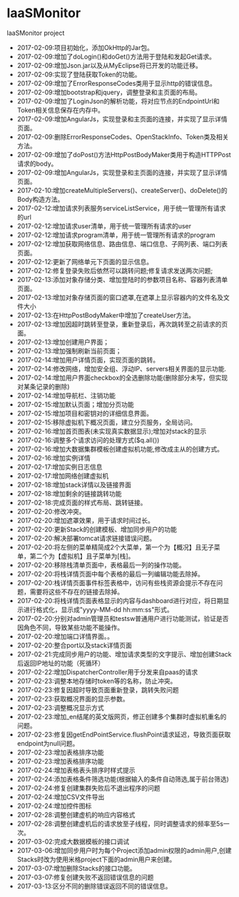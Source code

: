 # IaaSMonitor
IaaSMonitor project
* 2017-02-09:项目初始化，添加OkHttp的Jar包。
* 2017-02-09:增加了doLogin()和doGet()方法用于登陆和发起Get请求。
* 2017-02-09:增加Json.jar以及从MyEclipse将已开发的功能迁移。
* 2017-02-09:实现了登陆获取Token的功能。
* 2017-02-09:增加了ErrorResponseCodes类用于显示http的错误信息。
* 2017-02-09:增加bootstrap和jquery，调整登录和主页面的布局。
* 2017-02-09:增加了LoginJson的解析功能，将对应节点的EndpointUrl和Token相关信息保存在内存中。
* 2017-02-09:增加AngularJs，实现登录和主页面的连接，并实现了显示详情页面。
* 2017-02-09:删除ErrorResponseCodes、OpenStackInfo、Token类及相关方法。
* 2017-02-09:增加了doPost()方法HttpPostBodyMaker类用于构造HTTPPost请求的body。
* 2017-02-09:增加AngularJs，实现登录和主页面的连接，并实现了显示详情页面。
* 2017-02-10:增加createMultipleServers()、createServer()、doDelete()的Body构造方法。
* 2017-02-12:增加请求列表服务serviceListService，用于统一管理所有请求的url
* 2017-02-12:增加请求user清单，用于统一管理所有请求的user
* 2017-02-12:增加请求program清单，用于统一管理所有请求的program
* 2017-02-12:增加获取网络信息、路由信息、端口信息、子网列表、端口列表页面。
* 2017-02-12:更新了网络单元下页面的显示信息。
* 2017-02-12:修复登录失败后依然可以跳转问题;修复请求发送两次问题;
* 2017-02-13:添加对象存储分类、增加登陆时的参数项目名称、容器列表清单页面。
* 2017-02-13:增加对象存储页面的窗口遮罩,在遮罩上显示容器内的文件名及文件大小
* 2017-02-13:在HttpPostBodyMaker中增加了createUser方法。
* 2017-02-13:增加因超时跳转至登录，重新登录后，再次跳转至之前请求的页面。
* 2017-02-13:增加创建用户界面；
* 2017-02-13:增加强制刷新当前页面；
* 2017-02-14:增加用户详情页面，实现页面的跳转。
* 2017-02-14:修改网络，增加安全组、浮动IP、servers相关界面的显示功能.
* 2017-02-14:增加用户界面checkbox的全选删除功能(删除部分未写，但实现对某条记录的删除)
* 2017-02-14:增加导航栏、注销功能
* 2017-02-15:增加默认页面；增加分页功能
* 2017-02-15:增加项目和密钥对的详细信息界面。
* 2017-02-15:移除虚拟机下概况页面，建立分页服务，全局访问。
* 2017-02-16:增加首页图表(未实现真实数据显示);增加对stack的显示
* 2017-02-16:调整多个请求访问的处理方式($q.all())
* 2017-02-16:增加大数据集群模板创建虚拟机功能,修改成主从的创建方式。
* 2017-02-16:增加实例详情
* 2017-02-17:增加实例日志信息
* 2017-02-17:增加网络创建虚拟机
* 2017-02-18:增加stack详情以及链接界面
* 2017-02-18:增加剩余的链接跳转功能
* 2017-02-18:完成页面的样式布局、跳转链接。
* 2017-02-20:修改冲突。
* 2017-02-20:增加遮罩效果，用于请求时间过长。
* 2017-02-20:更新Stack的创建模板、增加同步用户的功能
* 2017-02-20:解决部署tomcat请求链接错误问题。
* 2017-02-20:将左侧的菜单精简成2个大菜单，第一个为【概况】且无子菜单，第二个为【虚拟机】且子菜单为[栈]。
* 2017-02-20:移除栈清单页面中，表格最后一列的操作功能。
* 2017-02-20:将栈详情页面中每个表格的最后一列编辑功能去除掉。
* 2017-02-20:栈详情页面事件标签表格中，访问有些栈资源会提示不存在问题，需要将这些不存在的链接去除掉。
* 2017-02-20:将栈详情页面表格显示的内容与dashboard进行对应，将日期显示进行格式化，显示成"yyyy-MM-dd hh:mm:ss"形式。
* 2017-02-20:分别对admin管理员和testsw普通用户进行功能测试，验证是否因角色不同，导致某些功能不能操作。
* 2017-02-20:增加端口详情界面。。
* 2017-02-20:整合port以及stack详情页面
* 2017-02-21:完成同步用户的功能、增加请求类型的文字提示、增加创建Stack后返回IP地址的功能（死循环）
* 2017-02-22:增加DispatcherController用于分发来自paas的请求
* 2017-02-23:调整本地存储时token等的名称，防止冲突。
* 2017-02-23:修复因超时导致页面重新登录，跳转失败问题
* 2017-02-23:获取概况界面的显示参数。
* 2017-02-23:调整概况显示方式
* 2017-02-23:增加_en结尾的英文版网页，修正创建多个集群时虚拟机重名的问题。
* 2017-02-23:修复因getEndPointService.flushPoint请求延迟，导致页面获取endpoint为null问题。
* 2017-02-23:增加表格排序功能
* 2017-02-23:增加表格排序功能
* 2017-02-24:增加表格表头排序时样式提示
* 2017-02-24:添加表格条件筛选功能(根据输入的条件自动筛选,属于前台筛选)
* 2017-02-24:修复创建集群失败后不退出程序的问题
* 2017-02-24:增加CSV文件导出
* 2017-02-24:增加控件图标
* 2017-02-28:调整创建虚机的响应内容格式
* 2017-02-28:调整创建虚机后的请求放至子线程，同时调整请求的频率至5s一次。
* 2017-03-02:完成大数据模板的接口调试
* 2017-03-06:增加同步用户时为每个Project添加admin权限的admin用户,创建Stacks时改为使用米格project下面的admin用户来创建。
* 2017-03-07:增加删除Stacks的接口功能。
* 2017-03-07:修复创建失败不返回错误信息的问题
* 2017-03-13:区分不同的删除错误返回不同的错误信息。
 